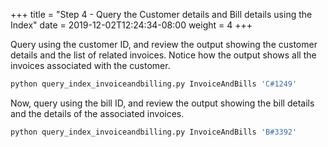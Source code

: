 +++
title = "Step 4 - Query the Customer details and Bill details using the Index"
date = 2019-12-02T12:24:34-08:00
weight = 4
+++

Query using the customer ID, and review the output showing the customer details and the list of related invoices. Notice how the output shows all the invoices associated with the customer.

```py
python query_index_invoiceandbilling.py InvoiceAndBills 'C#1249'
```
Now, query using the bill ID, and review the output showing the bill details and the details of the associated invoices.

```py
python query_index_invoiceandbilling.py InvoiceAndBills 'B#3392'
```
